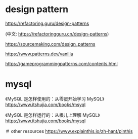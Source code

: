 # design pattern

https://refactoring.guru/design-patterns 

(中文: https://refactoringguru.cn/design-patterns)

https://sourcemaking.com/design_patterns

https://www.patterns.dev/vanilla

https://gameprogrammingpatterns.com/contents.html

# mysql

《MySQL 是怎样使用的：从零蛋开始学习 MySQL》
https://www.itshujia.com/books/msyql

《MySQL 是怎样运行的：从根儿上理解 MySQL》
https://www.itshujia.com/books/mysql

＃ other resources
https://www.explainthis.io/zh-hant/pinthis

